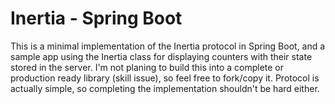 # Inertia - Spring Boot

This is a minimal implementation of the Inertia protocol in Spring Boot, and a sample app using the Inertia class for
displaying counters with their state stored in the server. I'm not planing to build this into a complete or production
ready library (skill issue), so feel free to fork/copy it. Protocol is actually simple, so completing the implementation
shouldn't be hard either.